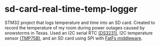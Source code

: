 # sd-card-real-time-temp-logger
STM32 project that logs temperature and time into an SD card. Created to record the temperature of my room during power outages caused by snowstorms in Texas. Used an I2C serial 
RTC [(DS3231)](https://datasheets.maximintegrated.com/en/ds/DS3231.pdf), I2C temperature sensor [(TMP75B)](https://www.ti.com/lit/ds/symlink/tmp75b.pdf?ts=1613699957431&ref_url=https%253A%252F%252Fwww.google.com%252F), and an SD card using SPI with [FatFs middleware](http://elm-chan.org/fsw/ff/00index_e.html).
